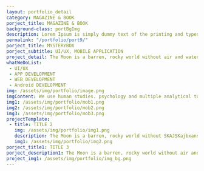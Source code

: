 ```yaml
---
layout: portfolio_detail
category: MAGAZINE & BOOK
porject_title: MAGAZINE & BOOK
background-class: portBgImg
description: Lorem Ipsum is simply dummy text of the printing and typesetting industry. Lorem Ipsum is simply dummy text of the...
permalink: "/portfolio/port9/"
porject_title: MYSTERYBOX
porject_subtitle: UI/UX, MOBILE APPLICATION
project_detail: The Moon is a barren, rocky world without air and water. It has dark lava plain on its surface. The Moon is filled wit craters. It has no light of its own. It gets its light from the Sun. The Moo keeps changing its shape as it moves round the Earth. It spins on its axis in 27.3 days stars were named after the Edwin Aldrin were the first ones to set their foot on the Moon on 21 July 1969 They reached the Moon in their space craft named Apollo II.
whatWeDoList: 
 - UI/UX
 - APP DEVELOPMENT
 - WEB DEVELOPMENT
 - Android DEVELOPMENT
img: /assets/img/portfolio/image.png
imgContent: We use human studies. psychology and multiple analytical tools to define.
img1: /assets/img/portfolio/mob1.png
img2: /assets/img/portfolio/mob2.png
img3: /assets/img/portfolio/mob3.png
projectTemplate: 
 - title: TITLE 2
   img: /assets/img/portfolio/img1.png
   description: The Moon is a barren, rocky world without SKAJSKajbxansbxmsahgd and water.  It spins on its axis in 27.3 days stars were named after the Edwin Aldrin were the first The Moon is a barren, rocky world without air and water.
   img1: /assets/img/portfolio/img2.png
porject_title1: TITLE 3
porject_description1: The Moon is a barren, rocky world without air and water. It has dark lava plain on its surface. The Moon is filled wit craters. It has no light of its The Moon is a barren, rocky world without air and water. It has dark lava plain on its surface.
project_img1: /assets/img/portfolio/img_bg.png
---
```

